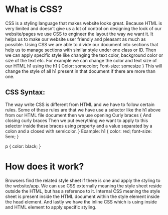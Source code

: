 # What is CSS?

CSS is a styling language that makes website looks great.  Because HTML is very limited and doesn’t give us a lot of control on designing the look of our website/pages we use CSS to engineer the layout the way we want it. It helps us to make our website user friendly and pleasant as much as possible.
Using CSS we are able to divide our document into sections that help us to manage sections with similar style under one class or ID. Then we can apply specific style like changing the text color, background color or size of the text etc. For example we can change the color and text size of our HTML h1 using the h1 {
	Color: somecolor;
	Font-size: somesize
}
This will change the style of all h1 present in that document if there are more than one.
## CSS Syntax:
The way write CSS is different from HTML and we have to follow certain rules. Some of these rules are that we have use a selector like the h1 above from our HTML file document then we use opening
Curly braces { 
	And closing curly braces 
	Then we put everything we want to apply to this selector inside these braces using property and        a value separated by a colon and a closed with semicolor.
}
Example:
h1 {
    color: red;
    font-size: 5em;
}

p {
    color: black;
}
# How does it work?
Browsers find the related style sheet if there is one and apply the styling to the website/app.
We can use CSS externally meaning the style sheet reside outside the HTML, but has a reference to it.
Internal CSS meaning the style sheet is present inside the HTML document within the style element inside the head element.
And lastly we have the inline CSS which is using inside and HTML element to apply specific styling.
